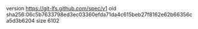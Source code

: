 version https://git-lfs.github.com/spec/v1
oid sha256:06c5b7633798ed3ec03360efda71da4c615beb27f8162e62b66356ca5d3b6204
size 6102
